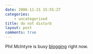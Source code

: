 ```yaml
---
date: 2006-11-21 15:55:27
categories:
    - uncategorised
title: do not disturb
layout: post
comments: true
---
```

Phil McIntyre is busy [blogging](http://www.philtube.com/?id=27) right
now.
